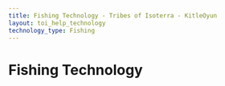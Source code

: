 ```yaml
---
title: Fishing Technology - Tribes of Isoterra - KitleOyun
layout: toi_help_technology
technology_type: Fishing
---
```


<h1 class="h1">Fishing Technology</h1>
